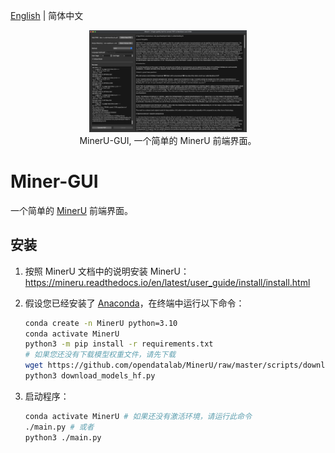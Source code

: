 [English](./README.md) | 简体中文

<p align="center">
  <img style='height: auto; width: 50%; object-fit: contain' src="./MinerU-GUI.png">
  <br>MinerU-GUI, 一个简单的 MinerU 前端界面。
</p>


# Miner-GUI
一个简单的 [MinerU](https://github.com/opendatalab/MinerU) 前端界面。

## 安装

1. 按照 MinerU 文档中的说明安装 MinerU：https://mineru.readthedocs.io/en/latest/user_guide/install/install.html

2. 假设您已经安装了 [Anaconda](https://docs.anaconda.com/anaconda/install/)，在终端中运行以下命令：
   ```bash
   conda create -n MinerU python=3.10
   conda activate MinerU
   python3 -m pip install -r requirements.txt
   # 如果您还没有下载模型权重文件，请先下载
   wget https://github.com/opendatalab/MinerU/raw/master/scripts/download_models_hf.py -O download_models_hf.py
   python3 download_models_hf.py
   ```

3. 启动程序：
   ```bash
   conda activate MinerU # 如果还没有激活环境，请运行此命令
   ./main.py # 或者
   python3 ./main.py
   ```
